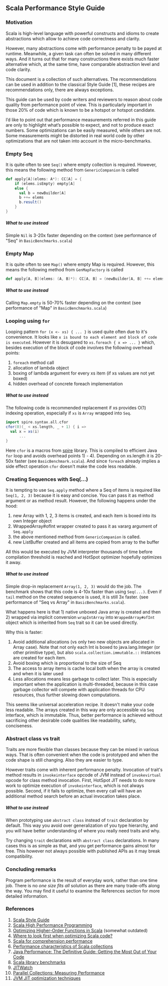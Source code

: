 ## Scala Performance Style Guide 

### Motivation

Scala is high-level language with powerful constructs and idioms to
create abstractions which allow to achieve code correctness and clarity.

However, many abstractions come with performance penalty to be payed at runtime.
Meanwhile, a given task can often be solved in many different ways. 
And it turns out that for many constructions there exists much faster alternative
which, at the same time, have comparable abstraction level and code clarity.

This document is a collection of such alternatives. The recommendations can be used
in addition to the classical Style Guide [1], these recipes are recommendations only, 
there are always exceptions.

This guide can be used by code writers and reviewers to reason about code quality from
performance point of view.
This is particularly important in those 20% of code which is known to be a hotspot or
hotspot candidate.

I’d like to point out that performance measurements referred in this guide are only to 
highlight what’s possible to expect, and not to produce exact numbers. 
Some optimizations can be easily measured, while others are not. Some measurements 
might be distorted in real world code by other optimizations that are not taken into 
account in the micro-benchmarks. 

### Empty Seq

It is quite often to see `Seq()` where empty collection is required.
However, this means the following method from `GenericCompanion` is called

```scala
def apply[A](elems: A*): CC[A] = {
    if (elems.isEmpty) empty[A]
    else {
      val b = newBuilder[A]
      b ++= elems
      b.result()
    }
}
```

##### What to use instead

Simple `Nil` is 3-20x faster depending on the context 
(see  performance of "Seq" in `BasicBenchmarks.scala`)

### Empty Map

It is quite often to see `Map()` where empty Map is required.
However, this means the following method from `GenMapFactory` is called

```scala
def apply[A, B](elems: (A, B)*): CC[A, B] = (newBuilder[A, B] ++= elems).result()
```
##### What to use instead

Calling `Map.empty` is 50-70% faster depending on the context 
(see  performance of "Map" in `BasicBenchmarks.scala`)


### Looping using `for`

Looping pattern `for (x <- xs) { ... }` is used quite often due to it's convenience.
It looks like `x is bound to each element and block of code is executed`.
However it is desugared to `xs.foreach { x => ... }` which, besides
execution of the block of code involves the following overhead points:
1) `foreach` method call
2) allocation of lambda object
3) boxing of lambda argument for every xs item (if xs values are not yet boxed)
4) hidden overhead of concrete foreach implementation

##### What to use instead

The following code is recommended replacement if xs provides O(1) indexing operation,
especially if `xs` is `Array` wrapped into `Seq`.

```scala
import spire.syntax.all.cfor
cfor(0)(_ < xs.length, _ + 1) { i => 
  val x = xs(i)
      ...
}
```

Here `cfor` is a macros from [spire](https://github.com/non/spire) library.
This is compiled to efficient Java `for` loop and avoids overhead points 1) - 4).
Depending on xs.length it is 20-50x faster (see `BasicBenchmark.scala`).
And since `foreach` already implies a side effect operation `cfor` doesn't make 
the code less readable.

### Creating Sequences with Seq(...)

It is tempting to use `Seq.apply` method where a Seq of items is required like 
`Seq(1, 2, 3)` because it is easy and concise. You can pass it as method argument 
or as method result.
However, the following happens under the hood:
1) new Array with 1, 2, 3 items is created, and each item is boxed into its own Integer object
2) WrappedArray#ofInt wrapper created to pass it as vararg argument of `Seq.apply`
3) the above mentioned method from `GenericCompanion` is called.
4) new ListBuffer created and all items are copied from array to the buffer

All this would be executed by JVM interpreter thousands of time before compilation
threshold is reached and HotSpot optimizer hopefully optimizes it away.

##### What to use instead

Simple drop-in replacement `Array(1, 2, 3)` would do the job.
The benchmark shows that this code is 4-10x faster than using `Seq(...)`.
Even if `tail` method on the created sequence is used, it is still 3x faster.
(see  performance of "Seq vs Array" in `BasicBenchmarks.scala`).

What happens here is that 1) native unboxed Java array is created and then
2) wrapped via implicit conversion `wrapIntArray` into `WrappedArray#ofInt` 
object which is inherited from `Seq` trait so it can be used directly. 

Why this is faster:
1) Avoid additional allocations (vs only two new objects are allocated in Array case). 
Note that not only each Int is boxed to java.lang.Integer (or other primitive type), 
but also `scala.collection.immutable.::` instances are created for each item.
2) Avoid boxing which is proportional to the size of Seq
3) The access to array items is cache local both when the array is created and 
when it is later used
4) Less allocations means less garbage to collect later. This is especially 
important when the application is multi-threaded, because in this case garbage 
collector will compete with application threads for CPU resources, thus further
slowing down computations.

This seems like universal acceleration recipe. It doesn't make your code less readable.
The arrays created in this way are only accessible via `Seq` interface, 
which is immutable. Thus, better performance is achieved without sacrificing other
desirable code qualities like readability, safety, conciseness.

### Abstract class vs trait

Traits are more flexible than classes because they can be mixed in various ways. 
That is often convenient when the code is prototyped and when the code shape is 
still changing. Also they are easier to type. 

However traits come with inherent performance penalty. Invocation of trait's method
results in `invokeinterface` opcode of JVM instead of `invokevirtual` opcode for 
class method invocation. First, HotSpot JIT needs to do more work to optimize 
execution of `invokeinterface`, which is not always possible. Second, if it fails 
to optimize, then every call will have an additional method search before an actual 
invocation takes place.

##### What to use instead

When prototyping use `abstract class` instead of `trait` declaration by default.
This way you avoid over generalization of you type hierarchy, and you will have 
better understanding of where you really need traits and why.

Try changing `trait` declarations with `abstract class` declarations. In many cases
this is as simple as that, and you get performance gains almost for free.
This however not always possible with published APIs as it may break compatibility.


### Concluding remarks

Program performance is the result of everyday work, rather than one time job.
There is no *one size fits all* solution as there are many trade-offs along the way.
You may find it useful to examine the References section for more detailed information.

### References
1. [Scala Style Guide](https://docs.scala-lang.org/style/)
2. [Scala High Performance Programming](https://www.amazon.com/Scala-Performance-Programming-Vincent-Theron/dp/178646604X)
3. [Optimizing Higher-Order Functions in Scala](https://infoscience.epfl.ch/record/128135/files/paper.pdf) (somewhat outdated)
4. [Where to look first when optimizing Scala code?](https://stackoverflow.com/questions/15112604/where-to-look-first-when-optimizing-scala-code)
5. [Scala for comprehension performance](https://stackoverflow.com/questions/15137360/scala-for-comprehension-performance)
6. [Performance characteristics of Scala collections](https://docs.scala-lang.org/overviews/collections/performance-characteristics.html)
7. [Java Performance: The Definitive Guide: Getting the Most Out of Your Code](https://www.amazon.com/Java-Performance-Definitive-Guide-Getting/dp/1449358454)
8. [Scala library benchmarks](https://github.com/scala/scala/tree/2.13.x/test/benchmarks)
9. [JITWatch](https://github.com/AdoptOpenJDK/jitwatch)
10. [Parallel Collections: Measuring Performance](https://docs.scala-lang.org/overviews/parallel-collections/performance.html)
11. [JVM JIT optimization techniques](https://advancedweb.hu/2016/05/27/jvm_jit_optimization_techniques/)
